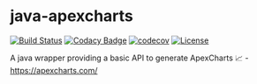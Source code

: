 # java-apexcharts

[![Build Status](https://travis-ci.org/ie3-institute/java-apexcharts.svg?branch=master)](https://travis-ci.org/ie3-institute/java-apexcharts)
[![Codacy Badge](https://api.codacy.com/project/badge/Grade/10fd936913e0489f912a20d4ea007bbe)](https://app.codacy.com/gh/ie3-institute/java-apexcharts?utm_source=github.com&utm_medium=referral&utm_content=ie3-institute/java-apexcharts&utm_campaign=Badge_Grade_Dashboard)
[![codecov](https://codecov.io/gh/ie3-institute/java-apexcharts/branch/master/graph/badge.svg)](https://codecov.io/gh/ie3-institute/java-apexcharts)
[![License](https://img.shields.io/github/license/ie3-institute/java-apexcharts)](https://github.com/ie3-institute/java-apexcharts/blob/master/LICENSE)

A java wrapper providing a basic API to generate ApexCharts 📈 - https://apexcharts.com/
